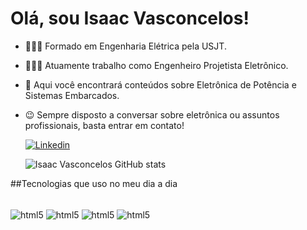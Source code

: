 # Olá, sou Isaac Vasconcelos!
- 👨🏼‍💼 Formado em Engenharia Elétrica pela USJT.
- 👨🏼‍🏭 Atuamente trabalho como Engenheiro Projetista Eletrônico.
- 💾 Aqui você encontrará conteúdos sobre Eletrônica de Potência e Sistemas Embarcados.
- 😉 Sempre disposto a conversar sobre eletrônica ou assuntos profissionais, basta entrar em contato!
  
  [![Linkedin](https://img.shields.io/badge/LinkedIn-0077B5?style=for-the-badge&logo=linkedin&logoColor=white)](https://www.linkedin.com/in/isaac-vasconcelos-b529539a/)
  
  ![Isaac Vasconcelos GitHub stats](https://github-readme-stats.vercel.app/api?username=i-vasconcelos&show_icons=true&theme=dark)

##Tecnologias que uso no meu dia a dia
  <div style="display: inline_block"><br/>
    <img align="center" alt="html5" src="https://img.shields.io/badge/C-00599C?style=for-the-badge&logo=c&logoColor=white" />
    <img align="center" alt="html5" src="https://img.shields.io/badge/C%2B%2B-00599C?style=for-the-badge&logo=c%2B%2B&logoColor=white" />
    <img align="center" alt="html5" src="https://img.shields.io/badge/C%23-239120?style=for-the-badge&logo=c-sharp&logoColor=white" />
    <img align="center" alt="html5" src="https://img.shields.io/badge/Python-14354C?style=for-the-badge&logo=python&logoColor=white" />
  </div>


